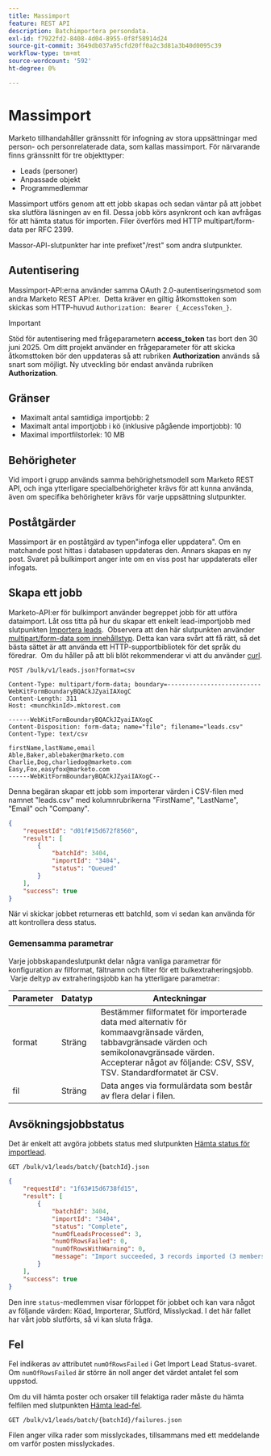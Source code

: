 ```yaml
---
title: Massimport
feature: REST API
description: Batchimportera persondata.
exl-id: f7922fd2-8408-4d04-8955-0f8f58914d24
source-git-commit: 3649db037a95cfd20ff0a2c3d81a3b40d0095c39
workflow-type: tm+mt
source-wordcount: '592'
ht-degree: 0%

---
```


# Massimport

Marketo tillhandahåller gränssnitt för infogning av stora uppsättningar med person- och personrelaterade data, som kallas massimport. För närvarande finns gränssnitt för tre objekttyper:

- Leads (personer)
- Anpassade objekt
- Programmedlemmar

Massimport utförs genom att ett jobb skapas och sedan väntar på att jobbet ska slutföra läsningen av en fil. Dessa jobb körs asynkront och kan avfrågas för att hämta status för importen. Filer överförs med HTTP multipart/form-data per RFC 2399.

Massor-API-slutpunkter har inte prefixet&quot;/rest&quot; som andra slutpunkter.

## Autentisering

Massimport-API:erna använder samma OAuth 2.0-autentiseringsmetod som andra Marketo REST API:er.  Detta kräver en giltig åtkomsttoken som skickas som HTTP-huvud `Authorization: Bearer {_AccessToken_}`.

>[!IMPORTANT]
>
>Stöd för autentisering med frågeparametern **access_token** tas bort den 30 juni 2025. Om ditt projekt använder en frågeparameter för att skicka åtkomsttoken bör den uppdateras så att rubriken **Authorization** används så snart som möjligt. Ny utveckling bör endast använda rubriken **Authorization**.

## Gränser

- Maximalt antal samtidiga importjobb: 2
- Maximalt antal importjobb i kö (inklusive pågående importjobb): 10
- Maximal importfilstorlek: 10 MB

## Behörigheter

Vid import i grupp används samma behörighetsmodell som Marketo REST API, och inga ytterligare specialbehörigheter krävs för att kunna använda, även om specifika behörigheter krävs för varje uppsättning slutpunkter.

## Poståtgärder

Massimport är en poståtgärd av typen&quot;infoga eller uppdatera&quot;. Om en matchande post hittas i databasen uppdateras den. Annars skapas en ny post. Svaret på bulkimport anger inte om en viss post har uppdaterats eller infogats.

## Skapa ett jobb

Marketo-API:er för bulkimport använder begreppet jobb för att utföra dataimport. Låt oss titta på hur du skapar ett enkelt lead-importjobb med slutpunkten [Importera leads](https://developer.adobe.com/marketo-apis/api/mapi/#tag/Bulk-Import-Leads/operation/importLeadUsingPOST).  Observera att den här slutpunkten använder [multipart/form-data som innehållstyp](https://www.w3.org/Protocols/rfc1341/7_2_Multipart.html). Detta kan vara svårt att få rätt, så det bästa sättet är att använda ett HTTP-supportbibliotek för det språk du föredrar.  Om du håller på att bli blöt rekommenderar vi att du använder [curl](https://curl.se/).

```
POST /bulk/v1/leads.json?format=csv
```

```
Content-Type: multipart/form-data; boundary=--------------------------WebKitFormBoundaryBQACkJZyaiIAXogC
Content-Length: 311
Host: <munchkinId>.mktorest.com
```

```
------WebKitFormBoundaryBQACkJZyaiIAXogC
Content-Disposition: form-data; name="file"; filename="leads.csv"
Content-Type: text/csv

firstName,lastName,email
Able,Baker,ablebaker@marketo.com
Charlie,Dog,charliedog@marketo.com
Easy,Fox,easyfox@marketo.com
------WebKitFormBoundaryBQACkJZyaiIAXogC--
```

Denna begäran skapar ett jobb som importerar värden i CSV-filen med namnet &quot;leads.csv&quot; med kolumnrubrikerna &quot;FirstName&quot;, &quot;LastName&quot;, &quot;Email&quot; och &quot;Company&quot;.

```json
{
    "requestId": "d01f#15d672f8560",
    "result": [
        {
            "batchId": 3404,
            "importId": "3404",
            "status": "Queued"
        }
    ],
    "success": true
}
```

När vi skickar jobbet returneras ett batchId, som vi sedan kan använda för att kontrollera dess status.

### Gemensamma parametrar

Varje jobbskapandeslutpunkt delar några vanliga parametrar för konfiguration av filformat, fältnamn och filter för ett bulkextraheringsjobb.  Varje deltyp av extraheringsjobb kan ha ytterligare parametrar:

| Parameter | Datatyp | Anteckningar |
|---|---|---|
| format | Sträng | Bestämmer filformatet för importerade data med alternativ för kommaavgränsade värden, tabbavgränsade värden och semikolonavgränsade värden. Accepterar något av följande: CSV, SSV, TSV. Standardformatet är CSV. |
| fil | Sträng | Data anges via formulärdata som består av flera delar i filen. |

## Avsökningsjobbstatus

Det är enkelt att avgöra jobbets status med slutpunkten [Hämta status för importlead](https://developer.adobe.com/marketo-apis/api/mapi/#tag/Bulk-Import-Leads/operation/getImportLeadStatusUsingGET).

```
GET /bulk/v1/leads/batch/{batchId}.json
```

```json
{
    "requestId": "1f63#15d6738fd15",
    "result": [
        {
            "batchId": 3404,
            "importId": "3404",
            "status": "Complete",
            "numOfLeadsProcessed": 3,
            "numOfRowsFailed": 0,
            "numOfRowsWithWarning": 0,
            "message": "Import succeeded, 3 records imported (3 members)"
        }
    ],
    "success": true
}
```

Den inre `status`-medlemmen visar förloppet för jobbet och kan vara något av följande värden: Köad, Importerar, Slutförd, Misslyckad. I det här fallet har vårt jobb slutförts, så vi kan sluta fråga.

## Fel

Fel indikeras av attributet `numOfRowsFailed` i Get Import Lead Status-svaret. Om `numOfRowsFailed` är större än noll anger det värdet antalet fel som uppstod.

Om du vill hämta poster och orsaker till felaktiga rader måste du hämta felfilen med slutpunkten [Hämta lead-fel](https://developer.adobe.com/marketo-apis/api/mapi/#tag/Bulk-Import-Leads/operation/getImportLeadFailuresUsingGET).

```
GET /bulk/v1/leads/batch/{batchId}/failures.json
```

Filen anger vilka rader som misslyckades, tillsammans med ett meddelande om varför posten misslyckades.
